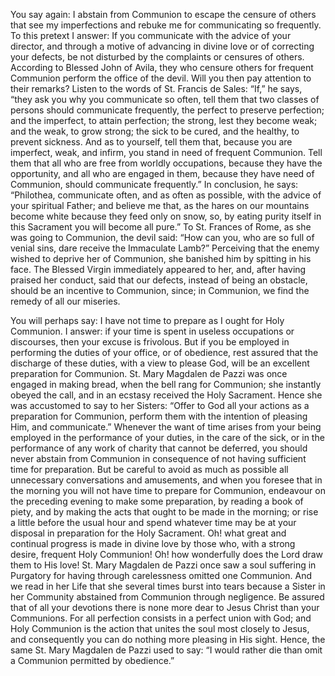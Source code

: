 
You say again: I abstain from Communion to escape the censure of others that see my imperfections and rebuke me for communicating so frequently. To this pretext I answer: If you communicate with the advice of your director, and through a motive of advancing in divine love or of correcting your defects, be not disturbed by the complaints or censures of others. According to Blessed John of Avila, they who censure others for frequent Communion perform the office of the devil. Will you then pay attention to their remarks? Listen to the words of St. Francis de Sales: “If,” he says, “they ask you why you communicate so often, tell them that two classes of persons should communicate frequently, the perfect to preserve perfection; and the imperfect, to attain perfection; the strong, lest they become weak; and the weak, to grow strong; the sick to be cured, and the healthy, to prevent sickness. And as to yourself, tell them that, because you are imperfect, weak, and infirm, you stand in need of frequent Communion. Tell them that all who are free from worldly occupations, because they have the opportunity, and all who are engaged in them, because they have need of Communion, should communicate frequently.” In conclusion, he says: “Philothea, communicate often, and as often as possible, with the advice of your spiritual Father; and believe me that, as the hares on our mountains become white because they feed only on snow, so, by eating purity itself in this Sacrament you will become all pure.” To St. Frances of Rome, as she was going to Communion, the devil said: “How can you, who are so full of venial sins, dare receive the Immaculate Lamb?” Perceiving that the enemy wished to deprive her of Communion, she banished him by spitting in his face. The Blessed Virgin immediately appeared to her, and, after having praised her conduct, said that our defects, instead of being an obstacle, should be an incentive to Communion, since; in Communion, we find the remedy of all our miseries.

You will perhaps say: I have not time to prepare as I ought for Holy Communion. I answer: if your time is spent in useless occupations or discourses, then your excuse is frivolous. But if you be employed in performing the duties of your office, or of obedience, rest assured that the discharge of these duties, with a view to please God, will be an excellent preparation for Communion. St. Mary Magdalen de Pazzi was once engaged in making bread, when the bell rang for Communion; she instantly obeyed the call, and in an ecstasy received the Holy Sacrament. Hence she was accustomed to say to her Sisters: “Offer to God all your actions as a preparation for Communion, perform them with the intention of pleasing Him, and communicate.” Whenever the want of time arises from your being employed in the performance of your duties, in the care of the sick, or in the performance of any work of charity that cannot be deferred, you should never abstain from Communion in consequence of not having sufficient time for preparation. But be careful to avoid as much as possible all unnecessary conversations and amusements, and when you foresee that in the morning you will not have time to prepare for Communion, endeavour on the preceding evening to make some preparation, by reading a book of piety, and by making the acts that ought to be made in the morning; or rise a little before the usual hour and spend whatever time may be at your disposal in preparation for the Holy Sacrament. Oh! what great and continual progress is made in divine love by those who, with a strong desire, frequent Holy Communion! Oh! how wonderfully does the Lord draw them to His love! St. Mary Magdalen de Pazzi once saw a soul suffering in Purgatory for having through carelessness omitted one Communion. And we read in her Life that she several times burst into tears because a Sister in her Community abstained from Communion through negligence. Be assured that of all your devotions there is none more dear to Jesus Christ than your Communions. For all perfection consists in a perfect union with God; and Holy Communion is the action that unites the soul most closely to Jesus, and consequently you can do nothing more pleasing in His sight. Hence, the same St. Mary Magdalen de Pazzi used to say: “I would rather die than omit a Communion permitted by obedience.”


